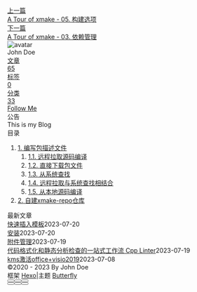 <!DOCTYPE html><html lang="zh-CN" data-theme="light"><head><meta charset="UTF-8"><meta http-equiv="X-UA-Compatible" content="IE=edge"><meta name="viewport" content="width=device-width, initial-scale=1.0, maximum-scale=1.0"><title>A Tour of xmake - 04. 依赖仓库 | Hexo</title><meta name="author" content="John Doe"><meta name="copyright" content="John Doe"><meta name="format-detection" content="telephone=no"><meta name="theme-color" content="#ffffff"><meta name="description" content="编写包描述文件前文说到，当xmake-repo未收录时，可以自己编写包描述文件。xmake的官方仓库xmake-repo就是由一个个包描述文件组成的；它们也是编写包描述文件的最佳参考。 远程拉取源码编译一个package描述文件由一个package作用域组成，以jsoncpp为例，其包描述文件如下（为方便起见作了部分删改）： 123456789101112131415161718192021222">
<meta property="og:type" content="article">
<meta property="og:title" content="A Tour of xmake - 04. 依赖仓库">
<meta property="og:url" content="http://example.com/posts/%E5%AD%A6%E4%B9%A0/Xmake/a-tour-of-xmake-04-%E4%BE%9D%E8%B5%96%E4%BB%93%E5%BA%93.md">
<meta property="og:site_name" content="Hexo">
<meta property="og:description" content="编写包描述文件前文说到，当xmake-repo未收录时，可以自己编写包描述文件。xmake的官方仓库xmake-repo就是由一个个包描述文件组成的；它们也是编写包描述文件的最佳参考。 远程拉取源码编译一个package描述文件由一个package作用域组成，以jsoncpp为例，其包描述文件如下（为方便起见作了部分删改）： 123456789101112131415161718192021222">
<meta property="og:locale" content="zh_CN">
<meta property="og:image" content="https://i.loli.net/2021/02/24/5O1day2nriDzjSu.png">
<meta property="article:published_time" content="2023-05-04T02:10:55.000Z">
<meta property="article:modified_time" content="2023-05-04T02:14:50.185Z">
<meta property="article:author" content="John Doe">
<meta name="twitter:card" content="summary">
<meta name="twitter:image" content="https://i.loli.net/2021/02/24/5O1day2nriDzjSu.png"><link rel="shortcut icon" href="/img/web/favicon.png"><link rel="canonical" href="http://example.com/posts/%E5%AD%A6%E4%B9%A0/Xmake/a-tour-of-xmake-04-%E4%BE%9D%E8%B5%96%E4%BB%93%E5%BA%93.md"><link rel="preconnect" href="//cdn.jsdelivr.net"/><link rel="preconnect" href="//busuanzi.ibruce.info"/><link rel="stylesheet" href="/css/index.css"><link rel="stylesheet" href="https://cdn.jsdelivr.net/npm/@fortawesome/fontawesome-free/css/all.min.css" media="print" onload="this.media='all'"><link rel="stylesheet" href="https://cdn.jsdelivr.net/npm/@fancyapps/ui/dist/fancybox.min.css" media="print" onload="this.media='all'"><script>const GLOBAL_CONFIG = { 
  root: '/',
  algolia: undefined,
  localSearch: undefined,
  translate: undefined,
  noticeOutdate: undefined,
  highlight: {"plugin":"highlighjs","highlightCopy":true,"highlightLang":true,"highlightHeightLimit":false},
  copy: {
    success: '复制成功',
    error: '复制错误',
    noSupport: '浏览器不支持'
  },
  relativeDate: {
    homepage: false,
    post: false
  },
  runtime: '',
  date_suffix: {
    just: '刚刚',
    min: '分钟前',
    hour: '小时前',
    day: '天前',
    month: '个月前'
  },
  copyright: undefined,
  lightbox: 'fancybox',
  Snackbar: undefined,
  source: {
    justifiedGallery: {
      js: 'https://cdn.jsdelivr.net/npm/flickr-justified-gallery/dist/fjGallery.min.js',
      css: 'https://cdn.jsdelivr.net/npm/flickr-justified-gallery/dist/fjGallery.min.css'
    }
  },
  isPhotoFigcaption: false,
  islazyload: false,
  isAnchor: false,
  percent: {
    toc: true,
    rightside: false,
  }
}</script><script id="config-diff">var GLOBAL_CONFIG_SITE = {
  title: 'A Tour of xmake - 04. 依赖仓库',
  isPost: true,
  isHome: false,
  isHighlightShrink: false,
  isToc: true,
  postUpdate: '2023-05-04 10:14:50'
}</script><noscript><style type="text/css">
  #nav {
    opacity: 1
  }
  .justified-gallery img {
    opacity: 1
  }

  #recent-posts time,
  #post-meta time {
    display: inline !important
  }
</style></noscript><script>(win=>{
    win.saveToLocal = {
      set: function setWithExpiry(key, value, ttl) {
        if (ttl === 0) return
        const now = new Date()
        const expiryDay = ttl * 86400000
        const item = {
          value: value,
          expiry: now.getTime() + expiryDay,
        }
        localStorage.setItem(key, JSON.stringify(item))
      },

      get: function getWithExpiry(key) {
        const itemStr = localStorage.getItem(key)

        if (!itemStr) {
          return undefined
        }
        const item = JSON.parse(itemStr)
        const now = new Date()

        if (now.getTime() > item.expiry) {
          localStorage.removeItem(key)
          return undefined
        }
        return item.value
      }
    }
  
    win.getScript = url => new Promise((resolve, reject) => {
      const script = document.createElement('script')
      script.src = url
      script.async = true
      script.onerror = reject
      script.onload = script.onreadystatechange = function() {
        const loadState = this.readyState
        if (loadState && loadState !== 'loaded' && loadState !== 'complete') return
        script.onload = script.onreadystatechange = null
        resolve()
      }
      document.head.appendChild(script)
    })
  
    win.getCSS = (url,id = false) => new Promise((resolve, reject) => {
      const link = document.createElement('link')
      link.rel = 'stylesheet'
      link.href = url
      if (id) link.id = id
      link.onerror = reject
      link.onload = link.onreadystatechange = function() {
        const loadState = this.readyState
        if (loadState && loadState !== 'loaded' && loadState !== 'complete') return
        link.onload = link.onreadystatechange = null
        resolve()
      }
      document.head.appendChild(link)
    })
  
      win.activateDarkMode = function () {
        document.documentElement.setAttribute('data-theme', 'dark')
        if (document.querySelector('meta[name="theme-color"]') !== null) {
          document.querySelector('meta[name="theme-color"]').setAttribute('content', '#0d0d0d')
        }
      }
      win.activateLightMode = function () {
        document.documentElement.setAttribute('data-theme', 'light')
        if (document.querySelector('meta[name="theme-color"]') !== null) {
          document.querySelector('meta[name="theme-color"]').setAttribute('content', '#ffffff')
        }
      }
      const t = saveToLocal.get('theme')
    
          if (t === 'dark') activateDarkMode()
          else if (t === 'light') activateLightMode()
        
      const asideStatus = saveToLocal.get('aside-status')
      if (asideStatus !== undefined) {
        if (asideStatus === 'hide') {
          document.documentElement.classList.add('hide-aside')
        } else {
          document.documentElement.classList.remove('hide-aside')
        }
      }
    
    const detectApple = () => {
      if(/iPad|iPhone|iPod|Macintosh/.test(navigator.userAgent)){
        document.documentElement.classList.add('apple')
      }
    }
    detectApple()
    })(window)</script><meta name="generator" content="Hexo 6.3.0"></head><body><div id="sidebar"><div id="menu-mask"></div><div id="sidebar-menus"><div class="avatar-img is-center"><img src="https://i.loli.net/2021/02/24/5O1day2nriDzjSu.png" onerror="onerror=null;src='/img/web/friend_404.gif'" alt="avatar"/></div><div class="sidebar-site-data site-data is-center"><a href="/archives/"><div class="headline">文章</div><div class="length-num">65</div></a><a href="/tags/"><div class="headline">标签</div><div class="length-num">0</div></a><a href="/categories/"><div class="headline">分类</div><div class="length-num">33</div></a></div><hr/><div class="menus_items"><div class="menus_item"><a class="site-page" href="/"><i class="fa-fw fas fa-home"></i><span> 首页</span></a></div><div class="menus_item"><a class="site-page" href="/archives/"><i class="fa-fw fas fa-archive"></i><span> 时间轴</span></a></div><div class="menus_item"><a class="site-page" href="/tags/"><i class="fa-fw fas fa-tags"></i><span> 标签</span></a></div><div class="menus_item"><a class="site-page" href="/categories/"><i class="fa-fw fas fa-folder-open"></i><span> 分类</span></a></div><div class="menus_item"><a class="site-page" href="/link/"><i class="fa-fw fas fa-link"></i><span> 友链</span></a></div><div class="menus_item"><a class="site-page" href="/about/"><i class="fa-fw fas fa-heart"></i><span> 关于</span></a></div></div></div></div><div class="post" id="body-wrap"><header class="post-bg" id="page-header" style="background: linear-gradient(20deg, #0062be, #925696, #cc426e, #fb0347)"><nav id="nav"><span id="blog-info"><a href="/" title="Hexo"><span class="site-name">Hexo</span></a></span><div id="menus"><div class="menus_items"><div class="menus_item"><a class="site-page" href="/"><i class="fa-fw fas fa-home"></i><span> 首页</span></a></div><div class="menus_item"><a class="site-page" href="/archives/"><i class="fa-fw fas fa-archive"></i><span> 时间轴</span></a></div><div class="menus_item"><a class="site-page" href="/tags/"><i class="fa-fw fas fa-tags"></i><span> 标签</span></a></div><div class="menus_item"><a class="site-page" href="/categories/"><i class="fa-fw fas fa-folder-open"></i><span> 分类</span></a></div><div class="menus_item"><a class="site-page" href="/link/"><i class="fa-fw fas fa-link"></i><span> 友链</span></a></div><div class="menus_item"><a class="site-page" href="/about/"><i class="fa-fw fas fa-heart"></i><span> 关于</span></a></div></div><div id="toggle-menu"><a class="site-page" href="javascript:void(0);"><i class="fas fa-bars fa-fw"></i></a></div></div></nav><div id="post-info"><h1 class="post-title">A Tour of xmake - 04. 依赖仓库</h1><div id="post-meta"><div class="meta-firstline"><span class="post-meta-date"><i class="far fa-calendar-alt fa-fw post-meta-icon"></i><span class="post-meta-label">发表于</span><time class="post-meta-date-created" datetime="2023-05-04T02:10:55.000Z" title="发表于 2023-05-04 10:10:55">2023-05-04</time><span class="post-meta-separator">|</span><i class="fas fa-history fa-fw post-meta-icon"></i><span class="post-meta-label">更新于</span><time class="post-meta-date-updated" datetime="2023-05-04T02:14:50.185Z" title="更新于 2023-05-04 10:14:50">2023-05-04</time></span><span class="post-meta-categories"><span class="post-meta-separator">|</span><i class="fas fa-inbox fa-fw post-meta-icon"></i><a class="post-meta-categories" href="/categories/%E5%AD%A6%E4%B9%A0/">学习</a><i class="fas fa-angle-right post-meta-separator"></i><i class="fas fa-inbox fa-fw post-meta-icon"></i><a class="post-meta-categories" href="/categories/%E5%AD%A6%E4%B9%A0/Xmake/">Xmake</a></span></div><div class="meta-secondline"><span class="post-meta-separator">|</span><span class="post-meta-pv-cv" id="" data-flag-title="A Tour of xmake - 04. 依赖仓库"><i class="far fa-eye fa-fw post-meta-icon"></i><span class="post-meta-label">阅读量:</span><span id="busuanzi_value_page_pv"><i class="fa-solid fa-spinner fa-spin"></i></span></span></div></div></div></header><main class="layout" id="content-inner"><div id="post"><article class="post-content" id="article-container"><h2 id="编写包描述文件"><a href="#编写包描述文件" class="headerlink" title="编写包描述文件"></a>编写包描述文件</h2><p>前文说到，当xmake-repo未收录时，可以自己编写包描述文件。xmake的官方仓库<a href="https://link.zhihu.com/?target=https://github.com/xmake-io/xmake-repo">xmake-repo</a>就是由一个个包描述文件组成的；它们也是编写包描述文件的最佳参考。</p>
<h3 id="远程拉取源码编译"><a href="#远程拉取源码编译" class="headerlink" title="远程拉取源码编译"></a>远程拉取源码编译</h3><p>一个package描述文件由一个package作用域组成，以<a href="https://link.zhihu.com/?target=https://github.com/xmake-io/xmake-repo/blob/master/packages/j/jsoncpp/xmake.lua">jsoncpp</a>为例，其包描述文件如下（为方便起见作了部分删改）：</p>
<figure class="highlight lua"><table><tr><td class="gutter"><pre><span class="line">1</span><br><span class="line">2</span><br><span class="line">3</span><br><span class="line">4</span><br><span class="line">5</span><br><span class="line">6</span><br><span class="line">7</span><br><span class="line">8</span><br><span class="line">9</span><br><span class="line">10</span><br><span class="line">11</span><br><span class="line">12</span><br><span class="line">13</span><br><span class="line">14</span><br><span class="line">15</span><br><span class="line">16</span><br><span class="line">17</span><br><span class="line">18</span><br><span class="line">19</span><br><span class="line">20</span><br><span class="line">21</span><br><span class="line">22</span><br><span class="line">23</span><br><span class="line">24</span><br><span class="line">25</span><br><span class="line">26</span><br><span class="line">27</span><br><span class="line">28</span><br><span class="line">29</span><br><span class="line">30</span><br><span class="line">31</span><br><span class="line">32</span><br></pre></td><td class="code"><pre><span class="line"><span class="built_in">package</span>(<span class="string">&quot;jsoncpp&quot;</span>)</span><br><span class="line"></span><br><span class="line">    set_homepage(<span class="string">&quot;https://github.com/open-source-parsers/jsoncpp/wiki&quot;</span>)</span><br><span class="line">    set_description(<span class="string">&quot;A C++ library for interacting with JSON.&quot;</span>)</span><br><span class="line"></span><br><span class="line">    add_urls(<span class="string">&quot;https://github.com/open-source-parsers/jsoncpp/archive/$(version).zip&quot;</span>,</span><br><span class="line">             <span class="string">&quot;https://github.com/open-source-parsers/jsoncpp.git&quot;</span>)</span><br><span class="line">    add_versions(<span class="string">&quot;1.9.5&quot;</span>, <span class="string">&quot;a074e1b38083484e8e07789fd683599d19da8bb960959c83751cd0284bdf2043&quot;</span>)</span><br><span class="line"></span><br><span class="line">    add_deps(<span class="string">&quot;cmake&quot;</span>)</span><br><span class="line">    on_load(<span class="function"><span class="keyword">function</span> <span class="params">(package)</span></span></span><br><span class="line">        <span class="keyword">if</span> <span class="built_in">package</span>:<span class="built_in">config</span>(<span class="string">&quot;shared&quot;</span>) <span class="keyword">then</span></span><br><span class="line">            <span class="built_in">package</span>:add(<span class="string">&quot;defines&quot;</span>, <span class="string">&quot;JSON_DLL&quot;</span>)</span><br><span class="line">        <span class="keyword">end</span></span><br><span class="line">    <span class="keyword">end</span>)</span><br><span class="line"></span><br><span class="line">    on_install(<span class="string">&quot;linux&quot;</span>, <span class="string">&quot;macosx&quot;</span>, <span class="string">&quot;android&quot;</span>, <span class="string">&quot;iphoneos&quot;</span>, <span class="string">&quot;windows&quot;</span>, <span class="string">&quot;mingw&quot;</span>, <span class="string">&quot;cross&quot;</span>, <span class="function"><span class="keyword">function</span> <span class="params">(package)</span></span></span><br><span class="line">        <span class="keyword">local</span> configs = &#123;<span class="string">&quot;-DJSONCPP_WITH_POST_BUILD_UNITTEST=OFF&quot;</span>, <span class="string">&quot;-DJSONCPP_WITH_TESTS=OFF&quot;</span>, <span class="string">&quot;-DJSONCPP_WITH_EXAMPLE=OFF&quot;</span>, <span class="string">&quot;-DBUILD_OBJECT_LIBS=OFF&quot;</span>&#125;</span><br><span class="line">        <span class="built_in">table</span>.<span class="built_in">insert</span>(configs, <span class="string">&quot;-DCMAKE_BUILD_TYPE=&quot;</span> .. (<span class="built_in">package</span>:<span class="built_in">debug</span>() <span class="keyword">and</span> <span class="string">&quot;Debug&quot;</span> <span class="keyword">or</span> <span class="string">&quot;Release&quot;</span>))</span><br><span class="line">        <span class="built_in">table</span>.<span class="built_in">insert</span>(configs, <span class="string">&quot;-DBUILD_SHARED_LIBS=&quot;</span> .. (<span class="built_in">package</span>:<span class="built_in">config</span>(<span class="string">&quot;shared&quot;</span>) <span class="keyword">and</span> <span class="string">&quot;ON&quot;</span> <span class="keyword">or</span> <span class="string">&quot;OFF&quot;</span>))</span><br><span class="line">        <span class="built_in">table</span>.<span class="built_in">insert</span>(configs, <span class="string">&quot;-DBUILD_STATIC_LIBS=&quot;</span> .. (<span class="built_in">package</span>:<span class="built_in">config</span>(<span class="string">&quot;shared&quot;</span>) <span class="keyword">and</span> <span class="string">&quot;OFF&quot;</span> <span class="keyword">or</span> <span class="string">&quot;ON&quot;</span>))</span><br><span class="line">        import(<span class="string">&quot;package.tools.cmake&quot;</span>).install(<span class="built_in">package</span>, configs)</span><br><span class="line">    <span class="keyword">end</span>)</span><br><span class="line"></span><br><span class="line">    on_test(<span class="function"><span class="keyword">function</span> <span class="params">(package)</span></span></span><br><span class="line">        <span class="built_in">assert</span>(<span class="built_in">package</span>:check_cxxsnippets(&#123;test = <span class="string">[[</span></span><br><span class="line"><span class="string">            void test() &#123;</span></span><br><span class="line"><span class="string">                Json::Value root;</span></span><br><span class="line"><span class="string">                Json::CharReaderBuilder builder;</span></span><br><span class="line"><span class="string">            &#125;</span></span><br><span class="line"><span class="string">        ]]</span>&#125;, &#123;configs = &#123;languages = <span class="string">&quot;c++11&quot;</span>&#125;, includes = <span class="string">&quot;json/json.h&quot;</span>&#125;))</span><br><span class="line">    <span class="keyword">end</span>)</span><br></pre></td></tr></table></figure>

<p>可以看到，整个包描述文件分为四部分：描述、加载、安装、测试。描述部分最简洁，也很容易读懂，这里包括包名、项目主页、项目简介、url、版本、依赖等。url既可以声明版本对应源码包的下载地址，也可以声明git地址。<code>add_versions</code>语句有两个参数，分别是版本号、对应版本号源码包的sha256或者对应版本号的git commit id。<code>add_deps</code>语句声明了包依赖的其他包。</p>
<blockquote>
<p>Tips. xmake提供了计算sha256的命令行接口 <code>shell $ xmake lua hash.sha256 &lt;filename&gt;</code> 除了sha256之外，xmake还提供了hash.md5等其他实用命令行接口。</p>
</blockquote>
<p>加载阶段和包描述阶段类似，区别在于加载阶段使用一个lambda函数（Lua中格式为<code>function(t) ... end</code>）来描写加载过程，此处可以使用Lua脚本以及包设置项进行判断。jsoncpp中判断当包作为动态链接库链接时，为使用此库的target添加<code>JSON_DLL</code>预定义宏。由于msvc引入动态库时往往需要在头文件中加限定符<code>__declspec(dllimport)</code>，这样的预定义宏需求在跨平台C++项目中非常常见。</p>
<p>接下来便是一个包描述文件的重头戏了：安装部分。jsoncpp使用cmake作为构建系统，xmake为之提供了一个模块用于处理cmake包的编译与安装：</p>
<figure class="highlight lua"><table><tr><td class="gutter"><pre><span class="line">1</span><br></pre></td><td class="code"><pre><span class="line">import(<span class="string">&quot;package.tools.cmake&quot;</span>).install(<span class="built_in">package</span>, configs)</span><br></pre></td></tr></table></figure>

<p>这一语句自动调用cmake的安装功能。package为xmake自动生成的代表当前包的对象，configs是一个table，这一语句会根据configs里面的声明来编译当前包。通常configs包含几个方面：</p>
<ul>
<li>禁用文档生成、测试与示例程序构建</li>
<li>编译模式处理（debug&#x2F;release）</li>
<li>链接库类型处理（static&#x2F;shared）</li>
<li>指定其他编译选项</li>
</ul>
<p>整个安装部分包含在<code>on_install</code>语句中。这个语句除最后一个参数用于描写安装过程之外，其他参数声明了包可以安装的平台&#x2F;架构。有时，一个包在不同平台上需要不同的处理，则可以写多个<code>on_install</code>语句来做跨平台处理，例如<a href="https://link.zhihu.com/?target=https://github.com/xmake-io/xmake-repo/blob/master/packages/f/fftw/xmake.lua">fftw</a>。</p>
<p><code>on_install</code>语句最后运行的理想结果，是在<code>package:installdir()</code>这个目录下产生如下目录结构：</p>
<figure class="highlight text"><table><tr><td class="gutter"><pre><span class="line">1</span><br><span class="line">2</span><br><span class="line">3</span><br><span class="line">4</span><br><span class="line">5</span><br></pre></td><td class="code"><pre><span class="line">$XMAKE_PKG_INSTALLDIR/m/mylib/&lt;version&gt;/&lt;hash&gt;</span><br><span class="line">|- bin</span><br><span class="line">|- include</span><br><span class="line">|- lib</span><br><span class="line">...</span><br></pre></td></tr></table></figure>

<p>xmake会将<code>include</code>加入头文件目录，将<code>lib</code>加入链接目录，并自动扫描<code>lib</code>下生成的所有库文件对其进行链接。也就是说，无论采用什么方法，只要最后生成的库按此结构放置即可。对常用构建系统，xmake提供了<code>import(&quot;package.tools.xxx&quot;)</code>的接口进行安装。对于使用make&#x2F;nmake管理、没有提供install功能的包，可能需要手动复制其生成文件到<code>package:installdir()</code>，见后文“直接下载包文件”一节。</p>
<p>部分包不按照这种目录标准安装。xmake也提供了保持其原有目录结构的途径：在<strong>描述阶段</strong>使用<code>add_includedirs</code>和<code>add_linkdirs</code>来指定头文件目录和链接目录（可以指定多个）。默认行为就相当于</p>
<figure class="highlight lua"><table><tr><td class="gutter"><pre><span class="line">1</span><br><span class="line">2</span><br><span class="line">3</span><br><span class="line">4</span><br></pre></td><td class="code"><pre><span class="line"><span class="built_in">package</span>(<span class="string">&quot;mylib&quot;</span>)</span><br><span class="line">    ...</span><br><span class="line">    add_includedirs(<span class="string">&quot;include&quot;</span>)</span><br><span class="line">    add_linkdirs(<span class="string">&quot;lib&quot;</span>)</span><br></pre></td></tr></table></figure>

<p>类似地，自动扫描链接库目录的行为也可以通过<code>add_links</code>语句自定义，以避免自动扫描时的链接顺序等问题。xmake将按照声明的前后顺序链接各个声明的链接库。</p>
<p>测试过程发生在安装完毕之后，xmake会试着编译一小段程序以保证包的可用性。这里常常使用<code>assert</code>语句与<code>package:check_cxxsnippets</code>或者<code>package:check_cfuncs</code>语句的组合。这些语句的用法和含义都很直接，其全部参数可以参考官方文档查阅。</p>
<p>包描述文件可以直接写在xmake.lua所有target定义之前，这样自定义包将可以和xmake-repo中提供的包一样，用<code>add_requires</code>引入。xmake.lua的内容如下：</p>
<figure class="highlight lua"><table><tr><td class="gutter"><pre><span class="line">1</span><br><span class="line">2</span><br><span class="line">3</span><br><span class="line">4</span><br><span class="line">5</span><br><span class="line">6</span><br><span class="line">7</span><br><span class="line">8</span><br><span class="line">9</span><br><span class="line">10</span><br></pre></td><td class="code"><pre><span class="line"><span class="built_in">package</span>(<span class="string">&quot;mylib&quot;</span>)</span><br><span class="line">    ...</span><br><span class="line">package_end() <span class="comment">-- explicitly quit the package description scope. IMPORTANT!</span></span><br><span class="line"></span><br><span class="line">add_rules(<span class="string">&quot;mode.debug&quot;</span>, <span class="string">&quot;mode.release&quot;</span>)</span><br><span class="line">add_requires(<span class="string">&quot;mylib&quot;</span>)</span><br><span class="line">target(<span class="string">&quot;myexec&quot;</span>)</span><br><span class="line">    set_kind(<span class="string">&quot;binary&quot;</span>)</span><br><span class="line">    add_files(<span class="string">&quot;src/*.cpp&quot;</span>)</span><br><span class="line">    add_packages(<span class="string">&quot;mylib&quot;</span>)</span><br></pre></td></tr></table></figure>

<p>如果包描述文件过于冗长，可以将其单独写在一个lua文件里（例如mylib.lua），使用<code>includes</code>语句引入：</p>
<figure class="highlight lua"><table><tr><td class="gutter"><pre><span class="line">1</span><br><span class="line">2</span><br><span class="line">3</span><br><span class="line">4</span><br><span class="line">5</span><br><span class="line">6</span><br><span class="line">7</span><br><span class="line">8</span><br></pre></td><td class="code"><pre><span class="line">includes(<span class="string">&quot;mylib.lua&quot;</span>)</span><br><span class="line"></span><br><span class="line">add_rules(<span class="string">&quot;mode.debug&quot;</span>, <span class="string">&quot;mode.release&quot;</span>)</span><br><span class="line">add_requires(<span class="string">&quot;mylib&quot;</span>)</span><br><span class="line">target(<span class="string">&quot;myexec&quot;</span>)</span><br><span class="line">    set_kind(<span class="string">&quot;binary&quot;</span>)</span><br><span class="line">    add_files(<span class="string">&quot;src/*.cpp&quot;</span>)</span><br><span class="line">    add_packages(<span class="string">&quot;mylib&quot;</span>)</span><br></pre></td></tr></table></figure>

<blockquote>
<p>Tips. <code>includes</code>是一个非常实用的功能，尤其是在项目含有多个子项目的情况。<code>includes</code>并不仅仅是简单的代码替换，在被包含的文件中，<code>add_files</code>添加的相对路径会改为相对于被包含文件的路径。例如，文件目录如下 <code>root |- lib1 |- lib1.cpp |- xmake.lua |- lib2 |- lib2.cpp |- xmake.lua |- xmake.lua</code> 则在根目录下的<code>xmake.lua</code>可以这样写： <code>lua add_rules(&quot;mode.debug&quot;, &quot;mode.release&quot;) includes(&quot;lib1/xmake.lua&quot;) includes(&quot;lib2/xmake.lua&quot;)</code> 这样一来，更改一个子部分就不再需要对根目录的构建文件进行修改了，构建文件的易维护性大大提升。</p>
</blockquote>
<p>由于C++的包构建千奇百怪，xmake使用Lua脚本的形式对包的构建过程提供了充分的自由度，这也导致包描述文件相对构建文件往往更加复杂。但是即使没有完全理解也没有关系，对于包括cmake在内的常见构建系统（xmake，autoconf，etc.），xmake-repo中大多都有对应的示例，可以在复制粘贴基础上进行改动。</p>
<h3 id="直接下载包文件"><a href="#直接下载包文件" class="headerlink" title="直接下载包文件"></a>直接下载包文件</h3><p>部分包（尤其是header-only的C++库）直接提供头文件和二进制文件下载，无需从源码安装。这时只需要修改<code>on_install</code>的安装部分，将安装改为复制即可。下面的部分摘自<a href="https://link.zhihu.com/?target=https://github.com/xmake-io/xmake-repo/blob/master/packages/o/openblas/xmake.lua">openblas</a>。</p>
<figure class="highlight lua"><table><tr><td class="gutter"><pre><span class="line">1</span><br><span class="line">2</span><br><span class="line">3</span><br><span class="line">4</span><br><span class="line">5</span><br><span class="line">6</span><br><span class="line">7</span><br><span class="line">8</span><br><span class="line">9</span><br></pre></td><td class="code"><pre><span class="line"><span class="built_in">package</span>(<span class="string">&quot;openblas&quot;</span>)</span><br><span class="line">    ...</span><br><span class="line">    on_install(<span class="string">&quot;windows&quot;</span>, <span class="function"><span class="keyword">function</span> <span class="params">(package)</span></span></span><br><span class="line">        <span class="built_in">os</span>.mv(<span class="built_in">path</span>.join(<span class="string">&quot;bin&quot;</span>, <span class="string">&quot;libopenblas.dll&quot;</span>), <span class="built_in">package</span>:installdir(<span class="string">&quot;bin&quot;</span>))</span><br><span class="line">        <span class="built_in">os</span>.mv(<span class="string">&quot;include&quot;</span>, <span class="built_in">package</span>:installdir())</span><br><span class="line">        <span class="built_in">os</span>.mv(<span class="built_in">path</span>.join(<span class="string">&quot;lib&quot;</span>, <span class="string">&quot;libopenblas.lib&quot;</span>), <span class="built_in">path</span>.join(<span class="built_in">package</span>:installdir(<span class="string">&quot;lib&quot;</span>), <span class="string">&quot;openblas.lib&quot;</span>))</span><br><span class="line">        <span class="built_in">package</span>:addenv(<span class="string">&quot;PATH&quot;</span>, <span class="string">&quot;bin&quot;</span>)</span><br><span class="line">    <span class="keyword">end</span>)</span><br><span class="line">    ...</span><br></pre></td></tr></table></figure>

<h3 id="从系统查找"><a href="#从系统查找" class="headerlink" title="从系统查找"></a>从系统查找</h3><p>有时候一些包没有独立的源码或二进制，而是由发行版提供，或者强制要求从安装包安装。这时从系统查找的功能就派上用场了。xmake中用<code>on_fetch</code>语句实现查找功能。下面例子摘自<a href="https://link.zhihu.com/?target=https://github.com/xmake-io/xmake-repo/blob/master/packages/m/msmpi/xmake.lua">msmpi</a>。</p>
<figure class="highlight lua"><table><tr><td class="gutter"><pre><span class="line">1</span><br><span class="line">2</span><br><span class="line">3</span><br><span class="line">4</span><br><span class="line">5</span><br><span class="line">6</span><br><span class="line">7</span><br><span class="line">8</span><br><span class="line">9</span><br><span class="line">10</span><br><span class="line">11</span><br><span class="line">12</span><br><span class="line">13</span><br><span class="line">14</span><br><span class="line">15</span><br><span class="line">16</span><br><span class="line">17</span><br><span class="line">18</span><br><span class="line">19</span><br><span class="line">20</span><br><span class="line">21</span><br><span class="line">22</span><br><span class="line">23</span><br><span class="line">24</span><br><span class="line">25</span><br><span class="line">26</span><br><span class="line">27</span><br><span class="line">28</span><br><span class="line">29</span><br><span class="line">30</span><br><span class="line">31</span><br><span class="line">32</span><br><span class="line">33</span><br><span class="line">34</span><br><span class="line">35</span><br><span class="line">36</span><br></pre></td><td class="code"><pre><span class="line"><span class="built_in">package</span>(<span class="string">&quot;msmpi&quot;</span>)</span><br><span class="line">    ...</span><br><span class="line">    on_fetch(<span class="string">&quot;windows&quot;</span>, <span class="function"><span class="keyword">function</span> <span class="params">(package, opt)</span></span></span><br><span class="line">        <span class="keyword">if</span> opt.system <span class="keyword">then</span></span><br><span class="line">            import(<span class="string">&quot;lib.detect.find_path&quot;</span>)</span><br><span class="line">            import(<span class="string">&quot;lib.detect.find_library&quot;</span>)</span><br><span class="line"></span><br><span class="line">            <span class="comment">-- init search paths</span></span><br><span class="line">            <span class="keyword">local</span> paths = &#123;</span><br><span class="line">                <span class="string">&quot;$(env MSMPI_ROOT)&quot;</span>,</span><br><span class="line">                <span class="string">&quot;$(env MSMPI_INC)\\..&quot;</span>,</span><br><span class="line">                <span class="string">&quot;$(env PROGRAMFILES%(x86%))\\Microsoft SDKs\\MPI&quot;</span></span><br><span class="line">            &#125;</span><br><span class="line"></span><br><span class="line">            <span class="comment">-- find library</span></span><br><span class="line">            <span class="keyword">local</span> result = &#123;links = &#123;&#125;, linkdirs = &#123;&#125;, includedirs = &#123;&#125;&#125;</span><br><span class="line">            <span class="keyword">local</span> arch = <span class="built_in">package</span>:is_arch(<span class="string">&quot;x64&quot;</span>) <span class="keyword">and</span> <span class="string">&quot;x64&quot;</span> <span class="keyword">or</span> <span class="string">&quot;x86&quot;</span></span><br><span class="line">            <span class="keyword">for</span> _, lib <span class="keyword">in</span> <span class="built_in">ipairs</span>(&#123;<span class="string">&quot;msmpi&quot;</span>, <span class="string">&quot;msmpifec&quot;</span>, <span class="string">&quot;msmpifmc&quot;</span>&#125;) <span class="keyword">do</span></span><br><span class="line">                <span class="keyword">local</span> linkinfo = find_library(lib, paths, &#123;suffixes = <span class="built_in">path</span>.join(<span class="string">&quot;Lib&quot;</span>, arch)&#125;)</span><br><span class="line">                <span class="keyword">if</span> linkinfo <span class="keyword">then</span></span><br><span class="line">                    <span class="built_in">table</span>.<span class="built_in">insert</span>(result.linkdirs, linkinfo.linkdir)</span><br><span class="line">                    <span class="built_in">table</span>.<span class="built_in">insert</span>(result.links, lib)</span><br><span class="line">                <span class="keyword">end</span></span><br><span class="line">            <span class="keyword">end</span></span><br><span class="line">            result.linkdirs = <span class="built_in">table</span>.unique(result.linkdirs)</span><br><span class="line"></span><br><span class="line">            <span class="comment">-- find headers</span></span><br><span class="line">            <span class="keyword">local</span> <span class="built_in">path</span> = find_path(<span class="string">&quot;mpi.h&quot;</span>, paths, &#123;suffixes = <span class="string">&quot;Include&quot;</span>&#125;)</span><br><span class="line">            <span class="keyword">if</span> <span class="built_in">path</span> <span class="keyword">then</span></span><br><span class="line">                <span class="built_in">table</span>.<span class="built_in">insert</span>(result.includedirs, <span class="built_in">path</span>)</span><br><span class="line">            <span class="keyword">end</span></span><br><span class="line">            <span class="keyword">if</span> #result.includedirs &gt; <span class="number">0</span> <span class="keyword">and</span> #result.linkdirs &gt; <span class="number">0</span> <span class="keyword">then</span></span><br><span class="line">                <span class="keyword">return</span> result</span><br><span class="line">            <span class="keyword">end</span></span><br><span class="line">        <span class="keyword">end</span></span><br><span class="line">    <span class="keyword">end</span>)</span><br></pre></td></tr></table></figure>

<p>从系统查找包，最重要的是路径的设置。一般来说，通过环境变量或者注册表获取路径是最佳选择，如果没有就默认安装路径查找，并且还需要提供一个用户可自定义的环境变量（此处<code>MSMPI_ROOT</code>）用于手动指定查找路径。如果要与cmake保持一致，建议使用<code>&lt;package&gt;_ROOT</code>作为该环境变量的名称。有了路径之后，配合使用<code>lib.detect.find_library</code>模块与<code>lib.detect.find_path</code>模块即可完成包链接目录、头文件目录的设置。</p>
<p>除了显式查找之外，xmake还会到系统包管理器查找，查找时使用的名称由<code>add_extsources</code>语句指定。下面的例子来自<a href="https://link.zhihu.com/?target=https://github.com/xmake-io/xmake-repo/blob/master/packages/e/eigen/xmake.lua">eigen</a>。</p>
<figure class="highlight lua"><table><tr><td class="gutter"><pre><span class="line">1</span><br><span class="line">2</span><br><span class="line">3</span><br><span class="line">4</span><br><span class="line">5</span><br><span class="line">6</span><br><span class="line">7</span><br><span class="line">8</span><br><span class="line">9</span><br><span class="line">10</span><br></pre></td><td class="code"><pre><span class="line"><span class="built_in">package</span>(<span class="string">&quot;eigen&quot;</span>)</span><br><span class="line">    ...</span><br><span class="line">    <span class="keyword">if</span> is_plat(<span class="string">&quot;mingw&quot;</span>) <span class="keyword">and</span> is_subhost(<span class="string">&quot;msys&quot;</span>) <span class="keyword">then</span></span><br><span class="line">        add_extsources(<span class="string">&quot;pacman::eigen3&quot;</span>)</span><br><span class="line">    <span class="keyword">elseif</span> is_plat(<span class="string">&quot;linux&quot;</span>) <span class="keyword">then</span></span><br><span class="line">        add_extsources(<span class="string">&quot;pacman::eigen&quot;</span>, <span class="string">&quot;apt::libeigen3-dev&quot;</span>)</span><br><span class="line">    <span class="keyword">elseif</span> is_plat(<span class="string">&quot;macosx&quot;</span>) <span class="keyword">then</span></span><br><span class="line">        add_extsources(<span class="string">&quot;brew::eigen&quot;</span>)</span><br><span class="line">    <span class="keyword">end</span></span><br><span class="line">    ...</span><br></pre></td></tr></table></figure>

<h3 id="远程拉取与系统查找相结合"><a href="#远程拉取与系统查找相结合" class="headerlink" title="远程拉取与系统查找相结合"></a>远程拉取与系统查找相结合</h3><p>一个包可以同时支持远程拉取与系统查找。例如CUDA Samples包的描述文件为：</p>
<figure class="highlight lua"><table><tr><td class="gutter"><pre><span class="line">1</span><br><span class="line">2</span><br><span class="line">3</span><br><span class="line">4</span><br><span class="line">5</span><br><span class="line">6</span><br><span class="line">7</span><br><span class="line">8</span><br><span class="line">9</span><br><span class="line">10</span><br><span class="line">11</span><br><span class="line">12</span><br><span class="line">13</span><br><span class="line">14</span><br><span class="line">15</span><br><span class="line">16</span><br><span class="line">17</span><br><span class="line">18</span><br><span class="line">19</span><br><span class="line">20</span><br><span class="line">21</span><br><span class="line">22</span><br><span class="line">23</span><br><span class="line">24</span><br><span class="line">25</span><br><span class="line">26</span><br><span class="line">27</span><br><span class="line">28</span><br><span class="line">29</span><br><span class="line">30</span><br><span class="line">31</span><br><span class="line">32</span><br><span class="line">33</span><br><span class="line">34</span><br><span class="line">35</span><br></pre></td><td class="code"><pre><span class="line"><span class="built_in">package</span>(<span class="string">&quot;cuda_samples&quot;</span>)</span><br><span class="line"></span><br><span class="line">    set_kind(<span class="string">&quot;library&quot;</span>, &#123;headeronly = <span class="literal">true</span>&#125;)</span><br><span class="line">    set_homepage(<span class="string">&quot;https://github.com/NVIDIA/cuda-samples&quot;</span>)</span><br><span class="line">    set_description(<span class="string">&quot;CUDA Sample Utility Code&quot;</span>)</span><br><span class="line"></span><br><span class="line">    add_urls(<span class="string">&quot;https://github.com/NVIDIA/cuda-samples/archive/refs/tags/$(version).tar.gz&quot;</span>,</span><br><span class="line">             <span class="string">&quot;https://github.com/NVIDIA/cuda-samples.git&quot;</span>)</span><br><span class="line">    add_versions(<span class="string">&quot;v11.6&quot;</span>, <span class="string">&quot;9b5542747bc0aa66371b29043e46b3438266586332637001f2184d75415b920d&quot;</span>)</span><br><span class="line"></span><br><span class="line">    on_fetch(<span class="function"><span class="keyword">function</span> <span class="params">(package, opt)</span></span></span><br><span class="line">        <span class="keyword">if</span> opt.system <span class="keyword">then</span></span><br><span class="line">            import(<span class="string">&quot;lib.detect.find_path&quot;</span>)</span><br><span class="line">            <span class="keyword">local</span> paths = &#123;</span><br><span class="line">                <span class="string">&quot;C:\\ProgramData\\NVIDIA Corporation\\CUDA Samples\\v*\\common&quot;</span></span><br><span class="line">                <span class="comment">-- add your custom path here</span></span><br><span class="line">            &#125;</span><br><span class="line">            <span class="keyword">local</span> headerpath = find_path(<span class="string">&quot;helper_cuda.h&quot;</span>, paths, &#123;suffixes = &#123;<span class="string">&quot;inc&quot;</span>&#125;&#125;)</span><br><span class="line">            <span class="keyword">if</span> headerpath <span class="keyword">then</span></span><br><span class="line">                vprint(<span class="string">&quot;CUDA Samples Found: &quot;</span> .. <span class="built_in">path</span>.directory(headerpath))</span><br><span class="line">                <span class="keyword">return</span> &#123;includedirs = &#123;headerpath&#125;&#125;</span><br><span class="line">            <span class="keyword">end</span></span><br><span class="line">        <span class="keyword">end</span></span><br><span class="line">    <span class="keyword">end</span>)</span><br><span class="line"></span><br><span class="line">    add_includedirs(<span class="string">&quot;include/Common&quot;</span>)</span><br><span class="line">    on_install(<span class="function"><span class="keyword">function</span> <span class="params">(package)</span></span></span><br><span class="line">        <span class="built_in">os</span>.cp(<span class="string">&quot;Common&quot;</span>, <span class="built_in">package</span>:installdir(<span class="string">&quot;include&quot;</span>)) <span class="comment">-- for header only</span></span><br><span class="line">    <span class="keyword">end</span>)</span><br><span class="line"></span><br><span class="line">    on_test(<span class="function"><span class="keyword">function</span> <span class="params">(package)</span></span></span><br><span class="line">        <span class="built_in">assert</span>(<span class="built_in">os</span>.isfile(<span class="built_in">path</span>.join(<span class="built_in">package</span>:installdir(<span class="string">&quot;include&quot;</span>), <span class="string">&quot;Common&quot;</span>, <span class="string">&quot;helper_cuda.h&quot;</span>)))</span><br><span class="line">    <span class="keyword">end</span>)</span><br><span class="line"></span><br><span class="line">package_end()</span><br></pre></td></tr></table></figure>

<p>在使用<code>add_requires</code>集成时，xmake会优先执行<code>on_fetch</code>定义的从系统查找过程，如果找到，则将其加入项目；如果没有找到，则从远程下载。由于仅用到sample里面的头文件，这里的<code>on_install</code>函数仅做了简单的copy，这是纯头文件库的一大好处：安装方便。对纯头文件库，xmake提供了语句<code>set_kind(&quot;library&quot;, &#123;headeronly = true&#125;)</code>，这一语句写在描述域，作用是忽略该库的链接时设置，例如动态库&#x2F;静态库、动态runtime&#x2F;静态runtime等。</p>
<h3 id="从本地源码编译"><a href="#从本地源码编译" class="headerlink" title="从本地源码编译"></a>从本地源码编译</h3><p>xmake的包管理既支持远程路径，也支持本地路径。这一功能可以用于集成源码在本地的第三方库（特别是，使用git submodules管理的第三方库源码）。远程路径用<code>add_urls</code>来声明，本地路径则用<code>set_sourcedir</code>语句来声明。例如，第三方库放在相对于包描述文件（直接写进xmake.lua的情况，包描述文件也就是xmake.lua构建描述文件）的<code>third_party/mylib</code>文件夹下，则<code>add_urls</code>和<code>add_versions</code>语句换为：</p>
<figure class="highlight lua"><table><tr><td class="gutter"><pre><span class="line">1</span><br></pre></td><td class="code"><pre><span class="line">set_sourcedir(<span class="built_in">path</span>.join(<span class="built_in">os</span>.scriptdir(), <span class="string">&quot;third_party&quot;</span>, <span class="string">&quot;mylib&quot;</span>))</span><br></pre></td></tr></table></figure>

<p>其他全部与前文一致即可。</p>
<p>从零开始编写包描述文件绝不是一件容易的事情，甚至仅仅完全读懂上面的代码、理解其中每一个函数也是有一定难度的。限于篇幅，此处无法对其一一介绍，感兴趣的读者可以在官方文档中找到更多说明。如果你希望编写某个包描述文件并发布到仓库，但现有仓库中的包描述文件都不满足需要时，欢迎来GitHub讨论区交流获取灵感！</p>
<h2 id="自建xmake-repo仓库"><a href="#自建xmake-repo仓库" class="headerlink" title="自建xmake-repo仓库"></a>自建xmake-repo仓库</h2><p>xmake支持自建仓库与官方仓库共存。一个仓库的基本结构如下</p>
<figure class="highlight text"><table><tr><td class="gutter"><pre><span class="line">1</span><br><span class="line">2</span><br><span class="line">3</span><br><span class="line">4</span><br><span class="line">5</span><br><span class="line">6</span><br><span class="line">7</span><br></pre></td><td class="code"><pre><span class="line">root</span><br><span class="line">|- packages</span><br><span class="line">    |- a</span><br><span class="line">        |- abc</span><br><span class="line">            |- xmake.lua</span><br><span class="line">    ...</span><br><span class="line">|- xmake.lua</span><br></pre></td></tr></table></figure>

<p>package文件夹存放所有的包描述文件。这些文件放在<strong>与包名一致</strong>的文件夹内，包名文件夹又按照其首字母区分放在不同的文件夹内。这里文件夹名一定要与包描述文件里<code>package(&quot;xxx&quot;)</code>语句写的包名一致！最外层的xmake.lua是仓库的描述文件，其结构如下：</p>
<figure class="highlight lua"><table><tr><td class="gutter"><pre><span class="line">1</span><br><span class="line">2</span><br></pre></td><td class="code"><pre><span class="line">set_xmakever(<span class="string">&quot;2.6.1&quot;</span>) <span class="comment">-- minimal xmake version requirement for the repository</span></span><br><span class="line">set_description(<span class="string">&quot;repository for project xxx&quot;</span>) <span class="comment">-- description of the repository</span></span><br></pre></td></tr></table></figure>

<p>这一仓库既可以放在本地，也可以放在云端。例如，仓库的文件夹名为myrepo，放在项目根目录下，则可以用如下语句将仓库加入构建文件中：</p>
<figure class="highlight lua"><table><tr><td class="gutter"><pre><span class="line">1</span><br></pre></td><td class="code"><pre><span class="line">add_repositories(<span class="string">&quot;local-repo myrepo&quot;</span>)</span><br></pre></td></tr></table></figure>

<p><code>add_repositories</code>语句接收一个字符串，字符串的各个部分以空格进行拼接。第一部分表示仓库的显示名称，第二部分为仓库的路径。如果路径为相对路径，则默认为相对于项目根目录的路径。<code>add_repositories</code>语句还可以声明远程仓库：</p>
<figure class="highlight lua"><table><tr><td class="gutter"><pre><span class="line">1</span><br></pre></td><td class="code"><pre><span class="line">add_repositories(<span class="string">&quot;remote-repo git@github.com:myrepo/xmake-repo.git dev&quot;</span>)</span><br></pre></td></tr></table></figure>

<p>这里的第三部分表示git仓库的branch或者commit，可以省略，此时xmake将使用其默认branch。在xmake.lua中添加自建仓库后，自建仓库的<strong>所有包</strong>都可以直接通过<code>add_requires</code>引入了。也就是说，如果需要批量引入自定义第三方库，自建仓库是你最好的选择。</p>
</article><div class="post-copyright"><div class="post-copyright__author"><span class="post-copyright-meta">文章作者: </span><span class="post-copyright-info"><a href="http://example.com">John Doe</a></span></div><div class="post-copyright__type"><span class="post-copyright-meta">文章链接: </span><span class="post-copyright-info"><a href="http://example.com/posts/%E5%AD%A6%E4%B9%A0/Xmake/a-tour-of-xmake-04-%E4%BE%9D%E8%B5%96%E4%BB%93%E5%BA%93.md">http://example.com/posts/%E5%AD%A6%E4%B9%A0/Xmake/a-tour-of-xmake-04-%E4%BE%9D%E8%B5%96%E4%BB%93%E5%BA%93.md</a></span></div><div class="post-copyright__notice"><span class="post-copyright-meta">版权声明: </span><span class="post-copyright-info">本博客所有文章除特别声明外，均采用 <a href="https://creativecommons.org/licenses/by-nc-sa/4.0/" target="_blank">CC BY-NC-SA 4.0</a> 许可协议。转载请注明来自 <a href="http://example.com" target="_blank">Hexo</a>！</span></div></div><div class="tag_share"><div class="post-meta__tag-list"></div><div class="post_share"><div class="social-share" data-image="https://i.loli.net/2021/02/24/5O1day2nriDzjSu.png" data-sites="facebook,twitter,wechat,weibo,qq"></div><link rel="stylesheet" href="https://cdn.jsdelivr.net/npm/butterfly-extsrc/sharejs/dist/css/share.min.css" media="print" onload="this.media='all'"><script src="https://cdn.jsdelivr.net/npm/butterfly-extsrc/sharejs/dist/js/social-share.min.js" defer></script></div></div><nav class="pagination-post" id="pagination"><div class="prev-post pull-left"><a href="/posts/%E5%AD%A6%E4%B9%A0/Xmake/a-tour-of-xmake-05-%E6%9E%84%E5%BB%BA%E9%80%89%E9%A1%B9.md" title="A Tour of xmake - 05. 构建选项"><div class="cover" style="background: var(--default-bg-color)"></div><div class="pagination-info"><div class="label">上一篇</div><div class="prev_info">A Tour of xmake - 05. 构建选项</div></div></a></div><div class="next-post pull-right"><a href="/posts/%E5%AD%A6%E4%B9%A0/Xmake/a-tour-of-xmake-03-%E4%BE%9D%E8%B5%96%E7%AE%A1%E7%90%86.md" title="A Tour of xmake - 03. 依赖管理"><div class="cover" style="background: var(--default-bg-color)"></div><div class="pagination-info"><div class="label">下一篇</div><div class="next_info">A Tour of xmake - 03. 依赖管理</div></div></a></div></nav></div><div class="aside-content" id="aside-content"><div class="card-widget card-info"><div class="is-center"><div class="avatar-img"><img src="https://i.loli.net/2021/02/24/5O1day2nriDzjSu.png" onerror="this.onerror=null;this.src='/img/web/friend_404.gif'" alt="avatar"/></div><div class="author-info__name">John Doe</div><div class="author-info__description"></div></div><div class="card-info-data site-data is-center"><a href="/archives/"><div class="headline">文章</div><div class="length-num">65</div></a><a href="/tags/"><div class="headline">标签</div><div class="length-num">0</div></a><a href="/categories/"><div class="headline">分类</div><div class="length-num">33</div></a></div><a id="card-info-btn" target="_blank" rel="noopener" href="https://github.com/xxxxxx"><i class="fab fa-github"></i><span>Follow Me</span></a></div><div class="card-widget card-announcement"><div class="item-headline"><i class="fas fa-bullhorn fa-shake"></i><span>公告</span></div><div class="announcement_content">This is my Blog</div></div><div class="sticky_layout"><div class="card-widget" id="card-toc"><div class="item-headline"><i class="fas fa-stream"></i><span>目录</span><span class="toc-percentage"></span></div><div class="toc-content"><ol class="toc"><li class="toc-item toc-level-2"><a class="toc-link" href="#%E7%BC%96%E5%86%99%E5%8C%85%E6%8F%8F%E8%BF%B0%E6%96%87%E4%BB%B6"><span class="toc-number">1.</span> <span class="toc-text">编写包描述文件</span></a><ol class="toc-child"><li class="toc-item toc-level-3"><a class="toc-link" href="#%E8%BF%9C%E7%A8%8B%E6%8B%89%E5%8F%96%E6%BA%90%E7%A0%81%E7%BC%96%E8%AF%91"><span class="toc-number">1.1.</span> <span class="toc-text">远程拉取源码编译</span></a></li><li class="toc-item toc-level-3"><a class="toc-link" href="#%E7%9B%B4%E6%8E%A5%E4%B8%8B%E8%BD%BD%E5%8C%85%E6%96%87%E4%BB%B6"><span class="toc-number">1.2.</span> <span class="toc-text">直接下载包文件</span></a></li><li class="toc-item toc-level-3"><a class="toc-link" href="#%E4%BB%8E%E7%B3%BB%E7%BB%9F%E6%9F%A5%E6%89%BE"><span class="toc-number">1.3.</span> <span class="toc-text">从系统查找</span></a></li><li class="toc-item toc-level-3"><a class="toc-link" href="#%E8%BF%9C%E7%A8%8B%E6%8B%89%E5%8F%96%E4%B8%8E%E7%B3%BB%E7%BB%9F%E6%9F%A5%E6%89%BE%E7%9B%B8%E7%BB%93%E5%90%88"><span class="toc-number">1.4.</span> <span class="toc-text">远程拉取与系统查找相结合</span></a></li><li class="toc-item toc-level-3"><a class="toc-link" href="#%E4%BB%8E%E6%9C%AC%E5%9C%B0%E6%BA%90%E7%A0%81%E7%BC%96%E8%AF%91"><span class="toc-number">1.5.</span> <span class="toc-text">从本地源码编译</span></a></li></ol></li><li class="toc-item toc-level-2"><a class="toc-link" href="#%E8%87%AA%E5%BB%BAxmake-repo%E4%BB%93%E5%BA%93"><span class="toc-number">2.</span> <span class="toc-text">自建xmake-repo仓库</span></a></li></ol></div></div><div class="card-widget card-recent-post"><div class="item-headline"><i class="fas fa-history"></i><span>最新文章</span></div><div class="aside-list"><div class="aside-list-item no-cover"><div class="content"><a class="title" href="/posts/%E9%85%8D%E7%BD%AE/ob%E9%85%8D%E7%BD%AE/%E5%BF%AB%E9%80%9F%E6%8F%92%E5%85%A5%E6%A8%A1%E6%9D%BF.md" title="快速插入模板">快速插入模板</a><time datetime="2023-07-20T07:34:25.000Z" title="发表于 2023-07-20 15:34:25">2023-07-20</time></div></div><div class="aside-list-item no-cover"><div class="content"><a class="title" href="/posts/%E8%AF%AD%E8%A8%80/Rust/%E5%AE%89%E8%A3%85.md" title="安装">安装</a><time datetime="2023-07-20T02:27:40.000Z" title="发表于 2023-07-20 10:27:40">2023-07-20</time></div></div><div class="aside-list-item no-cover"><div class="content"><a class="title" href="/posts/%E9%85%8D%E7%BD%AE/ob%E9%85%8D%E7%BD%AE/%E9%99%84%E4%BB%B6%E7%AE%A1%E7%90%86.md" title="附件管理">附件管理</a><time datetime="2023-07-19T07:52:53.000Z" title="发表于 2023-07-19 15:52:53">2023-07-19</time></div></div><div class="aside-list-item no-cover"><div class="content"><a class="title" href="/posts/%E8%AF%AD%E8%A8%80/c/%E4%BB%A3%E7%A0%81%E6%A0%BC%E5%BC%8F%E5%8C%96%E5%92%8C%E9%9D%99%E6%80%81%E5%88%86%E6%9E%90%E6%A3%80%E6%9F%A5%E7%9A%84%E4%B8%80%E7%AB%99%E5%BC%8F%E5%B7%A5%E4%BD%9C%E6%B5%81-cpp-linter.md" title="代码格式化和静态分析检查的一站式工作流 Cpp Linter">代码格式化和静态分析检查的一站式工作流 Cpp Linter</a><time datetime="2023-07-19T01:17:32.000Z" title="发表于 2023-07-19 09:17:32">2023-07-19</time></div></div><div class="aside-list-item no-cover"><div class="content"><a class="title" href="/posts/%E8%A7%A3%E5%86%B3%E6%96%B9%E6%A1%88/%E5%85%B6%E4%BB%96/kms%E6%BF%80%E6%B4%BBoffice-visio2019.md" title="kms激活office+visio2019">kms激活office+visio2019</a><time datetime="2023-07-08T11:46:22.000Z" title="发表于 2023-07-08 19:46:22">2023-07-08</time></div></div></div></div></div></div></main><footer id="footer"><div id="footer-wrap"><div class="copyright">&copy;2020 - 2023 By John Doe</div><div class="framework-info"><span>框架 </span><a target="_blank" rel="noopener" href="https://hexo.io">Hexo</a><span class="footer-separator">|</span><span>主题 </span><a target="_blank" rel="noopener" href="https://github.com/jerryc127/hexo-theme-butterfly">Butterfly</a></div></div></footer></div><div id="rightside"><div id="rightside-config-hide"><button id="readmode" type="button" title="阅读模式"><i class="fas fa-book-open"></i></button><button id="darkmode" type="button" title="浅色和深色模式转换"><i class="fas fa-adjust"></i></button><button id="hide-aside-btn" type="button" title="单栏和双栏切换"><i class="fas fa-arrows-alt-h"></i></button></div><div id="rightside-config-show"><button id="rightside_config" type="button" title="设置"><i class="fas fa-cog fa-spin"></i></button><button class="close" id="mobile-toc-button" type="button" title="目录"><i class="fas fa-list-ul"></i></button><button id="go-up" type="button" title="回到顶部"><span class="scroll-percent"></span><i class="fas fa-arrow-up"></i></button></div></div><div><script src="/js/utils.js"></script><script src="/js/main.js"></script><script src="https://cdn.jsdelivr.net/npm/@fancyapps/ui/dist/fancybox.umd.min.js"></script><div class="js-pjax"></div><script defer="defer" id="ribbon" src="https://cdn.jsdelivr.net/npm/butterfly-extsrc/dist/canvas-ribbon.min.js" size="150" alpha="0.6" zIndex="-1" mobile="false" data-click="false"></script><script async data-pjax src="//busuanzi.ibruce.info/busuanzi/2.3/busuanzi.pure.mini.js"></script></div></body></html>